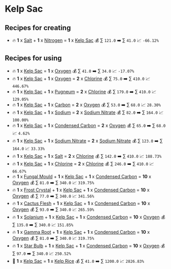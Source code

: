 # Kelp Sac

## Recipes for creating

* 🔥 **1** x [Salt](<Salt.md>) + **1** x [Nitrogen](<Nitrogen.md>) = **1** x [Kelp Sac](<Kelp Sac.md>) 💰 ∑ `121.0` ➡️ ∑ `41.0` 📈 `-66.12%`


## Recipes for using

* 🔥 **1** x [Kelp Sac](<Kelp Sac.md>) = **1** x [Oxygen](<Oxygen.md>) 💰 ∑ `41.0` ➡️ ∑ `34.0` 📈 `-17.07%`
* 🔥 **1** x [Kelp Sac](<Kelp Sac.md>) + **1** x [Oxygen](<Oxygen.md>) = **2** x [Chlorine](<Chlorine.md>) 💰 ∑ `75.0` ➡️ ∑ `410.0` 📈 `446.67%`
* 🔥 **1** x [Kelp Sac](<Kelp Sac.md>) + **1** x [Pugneum](<Pugneum.md>) = **2** x [Chlorine](<Chlorine.md>) 💰 ∑ `179.0` ➡️ ∑ `410.0` 📈 `129.05%`
* 🔥 **1** x [Kelp Sac](<Kelp Sac.md>) + **1** x [Carbon](<Carbon.md>) = **2** x [Oxygen](<Oxygen.md>) 💰 ∑ `53.0` ➡️ ∑ `68.0` 📈 `28.30%`
* 🔥 **1** x [Kelp Sac](<Kelp Sac.md>) + **1** x [Sodium](<Sodium.md>) = **2** x [Sodium Nitrate](<Sodium Nitrate.md>) 💰 ∑ `82.0` ➡️ ∑ `164.0` 📈 `100.00%`
* 🔥 **1** x [Kelp Sac](<Kelp Sac.md>) + **1** x [Condensed Carbon](<Condensed Carbon.md>) = **2** x [Oxygen](<Oxygen.md>) 💰 ∑ `65.0` ➡️ ∑ `68.0` 📈 `4.62%`
* 🔥 **1** x [Kelp Sac](<Kelp Sac.md>) + **1** x [Sodium Nitrate](<Sodium Nitrate.md>) = **2** x [Sodium Nitrate](<Sodium Nitrate.md>) 💰 ∑ `123.0` ➡️ ∑ `164.0` 📈 `33.33%`
* 🔥 **1** x [Kelp Sac](<Kelp Sac.md>) + **1** x [Salt](<Salt.md>) = **2** x [Chlorine](<Chlorine.md>) 💰 ∑ `142.0` ➡️ ∑ `410.0` 📈 `188.73%`
* 🔥 **1** x [Kelp Sac](<Kelp Sac.md>) + **1** x [Chlorine](<Chlorine.md>) = **2** x [Chlorine](<Chlorine.md>) 💰 ∑ `246.0` ➡️ ∑ `410.0` 📈 `66.67%`
* 🔥 **1** x [Fungal Mould](<Fungal Mould.md>) + **1** x [Kelp Sac](<Kelp Sac.md>) + **1** x [Condensed Carbon](<Condensed Carbon.md>) = **10** x [Oxygen](<Oxygen.md>) 💰 ∑ `81.0` ➡️ ∑ `340.0` 📈 `319.75%`
* 🔥 **1** x [Frost Crystal](<Frost Crystal.md>) + **1** x [Kelp Sac](<Kelp Sac.md>) + **1** x [Condensed Carbon](<Condensed Carbon.md>) = **10** x [Oxygen](<Oxygen.md>) 💰 ∑ `77.0` ➡️ ∑ `340.0` 📈 `341.56%`
* 🔥 **1** x [Cactus Flesh](<Cactus Flesh.md>) + **1** x [Kelp Sac](<Kelp Sac.md>) + **1** x [Condensed Carbon](<Condensed Carbon.md>) = **10** x [Oxygen](<Oxygen.md>) 💰 ∑ `93.0` ➡️ ∑ `340.0` 📈 `265.59%`
* 🔥 **1** x [Solanium](<Solanium.md>) + **1** x [Kelp Sac](<Kelp Sac.md>) + **1** x [Condensed Carbon](<Condensed Carbon.md>) = **10** x [Oxygen](<Oxygen.md>) 💰 ∑ `135.0` ➡️ ∑ `340.0` 📈 `151.85%`
* 🔥 **1** x [Gamma Root](<Gamma Root.md>) + **1** x [Kelp Sac](<Kelp Sac.md>) + **1** x [Condensed Carbon](<Condensed Carbon.md>) = **10** x [Oxygen](<Oxygen.md>) 💰 ∑ `81.0` ➡️ ∑ `340.0` 📈 `319.75%`
* 🔥 **1** x [Star Bulb](<Star Bulb.md>) + **1** x [Kelp Sac](<Kelp Sac.md>) + **1** x [Condensed Carbon](<Condensed Carbon.md>) = **10** x [Oxygen](<Oxygen.md>) 💰 ∑ `97.0` ➡️ ∑ `340.0` 📈 `250.52%`
* 🍳 **1** x [Kelp Sac](<Kelp Sac.md>) = **1** x [Kelp Rice](<Kelp Rice.md>) 💰 ∑ `41.0` ➡️ ∑ `1200.0` 📈 `2826.83%`

